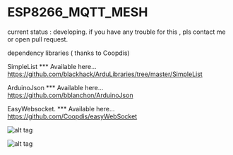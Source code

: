 # ESP8266_MQTT_MESH
current status : developing. if you have any trouble for this , pls contact me or open pull request.

dependency libraries ( thanks to Coopdis)

SimpleList *** Available here... https://github.com/blackhack/ArduLibraries/tree/master/SimpleList

ArduinoJson *** Available here... https://github.com/bblanchon/ArduinoJson

EasyWebsocket. *** Available here... https://github.com/Coopdis/easyWebSocket




![alt tag](http://i.hizliresim.com/Xdmvg5.png)

![alt tag](http://i.hizliresim.com/bym50m.jpg)
